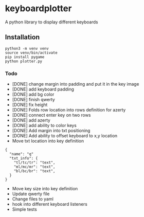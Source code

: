 # keyboardplotter
A python library to display different keyboards

## Installation
```
python3 -m venv venv
source venv/bin/activate
pip install pygame
python plotter.py
```

### Todo
- [DONE] change margin into padding and put it in the key image
- [DONE] add keyboard padding
- [DONE] add bg color
- [DONE] finish qwerty
- [DONE] fix height
- [DONE] Folds row location into rows definition for azerty
- [DONE] connect enter key on two rows
- [DONE] add azerty
- [DONE] add ability to color keys
- [DONE] Add margin into txt positioning
- [DONE] Add ability to offset keyboard to x,y location
- Move txt location into key definition
```
{
  "name": "q"
  "txt_info": {
    "tl/tc/tr": "text",
    "ml/mc/mr": "text",
    "bl/bc/br": "text",
  }
}
```
- Move key size into key definition
- Update qwerty file
- Change files to yaml
- hook into different keyboard listeners
- Simple tests
